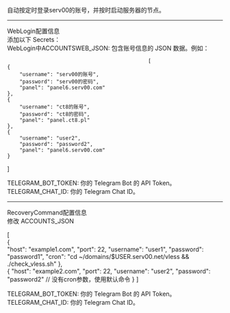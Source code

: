 自动按定时登录serv00的账号，并按时启动服务器的节点。

---------------------------------------------------------------------------------------------------------------------------------------------------
WebLogin配置信息                                                                        
添加以下 Secrets：                                                                             
WebLogin中ACCOUNTSWEB_JSON: 包含账号信息的 JSON 数据。例如：

                                                  [
    {
        "username": "serv00的账号",
        "password": "serv00的密码",
        "panel": "panel6.serv00.com"
    },
    {
        "username": "ct8的账号",
        "password": "ct8的密码",
        "panel": "panel.ct8.pl"
    },
    {
        "username": "user2",
        "password": "password2",
        "panel": "panel6.serv00.com"
    }
]

TELEGRAM_BOT_TOKEN: 你的 Telegram Bot 的 API Token。
TELEGRAM_CHAT_ID: 你的 Telegram Chat ID。

--------------------------------------------------------------------------------------------------------------------------------------------------------
RecoveryCommand配置信息                                  
修改 ACCOUNTS_JSON                                                     


[   
      {   
        "host": "example1.com",
        "port": 22,
        "username": "user1",
        "password": "password1",
        "cron": "cd ~/domains/$USER.serv00.net/vless && ./check_vless.sh"
      },     
      {
        "host": "example2.com",
        "port": 22,
        "username": "user2",
        "password": "password2"
        // 没有cron参数，使用默认命令
      }
]

                                                                                            
TELEGRAM_BOT_TOKEN: 你的 Telegram Bot 的 API Token。    
TELEGRAM_CHAT_ID: 你的 Telegram Chat ID。                                                        
 
